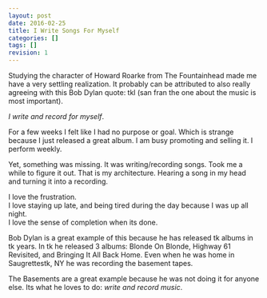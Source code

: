 ```yaml
---
layout: post
date: 2016-02-25
title: I Write Songs For Myself
categories: []
tags: []
revision: 1
---
```


Studying the character of Howard Roarke from The Fountainhead made me have a very settling realization.
It probably can be attributed to also really agreeing with this Bob Dylan quote: tkl (san fran the one about the music is most important).

*I write and record for myself*.

For a few weeks I felt like I had no purpose or goal.
Which is strange because I just released a great album.
I am busy promoting and selling it.
I perform weekly.

Yet, something was missing.
It was writing/recording songs.
Took me a while to figure it out.
That is my architecture.
Hearing a song in my head and turning it into a recording.

I love the frustration.  
I love staying up late, and being tired during the day because I was up all night.  
I love the sense of completion when its done.  

Bob Dylan is a great example of this because he has released tk albums in tk years.
In tk he released 3 albums: Blonde On Blonde, Highway 61 Revisited, and Bringing It All Back Home.
Even when he was home in Saugrettestk, NY he was recording the basement tapes.

The Basements are a great example because he was not doing it for anyone else.
Its what he loves to do: *write and record music*.
